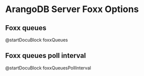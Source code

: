 # ArangoDB Server Foxx Options

## Foxx queues

@startDocuBlock foxxQueues

## Foxx queues poll interval

@startDocuBlock foxxQueuesPollInterval
